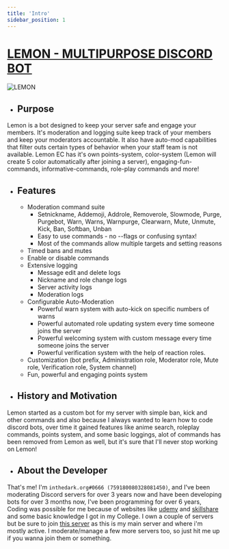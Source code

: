 ```yaml
---
title: 'Intro'
sidebar_position: 1
---
```

# <u> LEMON - MULTIPURPOSE DISCORD BOT </u>

![LEMON](https://cdn.discordapp.com/avatars/807296190499913738/2f94106d886208afc535f3a93e774ae1.png)

* ## <b> Purpose </b>
Lemon is a bot designed to keep your server safe and engage your members. It's moderation and logging suite keep track of your members and keep your moderators accountable. It also have auto-mod capabilities that filter outs certain types of behavior when your staff team is not available. Lemon EC has it's own points-system, color-system (Lemon will create 5 color automatically after joining a server), engaging-fun-commands, informative-commands, role-play commands and more!

* ## <b> Features </b>
  * Moderation command suite
     * Setnickname, Addemoji, Addrole, Removerole, Slowmode, Purge, Purgebot, Warn, Warns, Warnpurge, Clearwarn, Mute, Unmute, Kick, Ban, Softban, Unban 
     * Easy to use commands - no --flags or confusing syntax!
     * Most of the commands allow multiple targets and setting reasons
  * Timed bans and mutes
  * Enable or disable commands
  * Extensive logging
     * Message edit and delete logs
     * Nickname and role change logs
     * Server activity logs
     * Moderation logs
  * Configurable Auto-Moderation
     * Powerful warn system with auto-kick on specific numbers of warns
     * Powerful automated role updating system every time someone joins the server
     * Powerful welcoming system with custom message every time someone joins the server
     * Powerful verification system with the help of reaction roles.
  * Customization (bot prefix, Administration role, Moderator role, Mute role, Verification role, System channel)
  * Fun, powerful and engaging points system

* ## <b> History and Motivation </b>
Lemon started as a custom bot for my server with simple ban, kick and other commands and also because I always wanted to learn how to code discord bots, over time it gained features like anime search, roleplay commands, points system, and some basic loggings, alot of commands has been removed from Lemon as well, but it's sure that I'll never stop working on Lemon!

* ## <b> About the Developer </b>
That's me! I'm `inthedark.org#0666 (759180080328081450)`, and I've been moderating Discord servers for over 3 years now and have been developing bots for over 3 months now, I've been programming for over 6 years, Coding was possible for me because of websites like [udemy](https://www.udemy.com) and [skillshare](https://https://www.skillshare.com) and some basic knowledge I got in my College. I own a couple of servers but be sure to join [this server](https://discord.gg/danklovers) as this is my main server and where i'm mostly active. I moderate/manage a few more servers too, so just hit me up if you wanna join them or something.